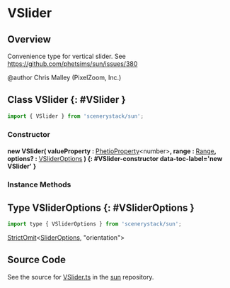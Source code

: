 # VSlider

## Overview

Convenience type for vertical slider.
See https://github.com/phetsims/sun/issues/380

@author Chris Malley (PixelZoom, Inc.)

## Class VSlider {: #VSlider }


```js
import { VSlider } from 'scenerystack/sun';
```
### Constructor

#### new VSlider( valueProperty : <span style="font-weight: 400;">[PhetioProperty](../axon/PhetioProperty.md)&lt;<span style="color: hsla(calc(var(--md-hue) + 180deg),80%,40%,1);">number</span>&gt;</span>, range : <span style="font-weight: 400;">[Range](../dot/Range.md)</span>, options? : <span style="font-weight: 400;">[VSliderOptions](../sun/VSlider.md#VSliderOptions)</span> ) {: #VSlider-constructor data-toc-label='new VSlider' }

### Instance Methods





## Type VSliderOptions {: #VSliderOptions }


```js
import type { VSliderOptions } from 'scenerystack/sun';
```


[StrictOmit](../phet-core/StrictOmit.md)&lt;[SliderOptions](../sun/Slider.md#SliderOptions), "orientation"&gt;



## Source Code

See the source for [VSlider.ts](https://github.com/phetsims/sun/blob/main/js/VSlider.ts) in the [sun](https://github.com/phetsims/sun) repository.
